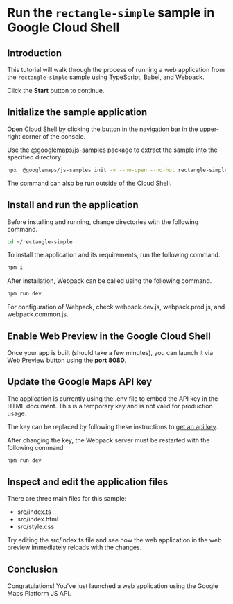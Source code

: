 # Run the `rectangle-simple` sample in Google Cloud Shell

<walkthrough-tutorial-duration duration="10"/>

## Introduction

This tutorial will walk through the process of running a web application from
the `rectangle-simple` sample using TypeScript, Babel, and Webpack.

Click the **Start** button to continue.

## Initialize the sample application

Open Cloud Shell by clicking the
<walkthrough-cloud-shell-icon></walkthrough-cloud-shell-icon> button in the
navigation bar in the upper-right corner of the console.

Use the [@googlemaps/js-samples](https://www.npmjs.com/package/@googlemaps/js-samples) package to 
extract the sample into the specified directory.

```bash
npx  @googlemaps/js-samples init -v --no-open --no-hot rectangle-simple ~/rectangle-simple
```

The command can also be run outside of the Cloud Shell.

## Install and run the application

Before installing and running, change directories with the following command.

```bash
cd ~/rectangle-simple
```

To install the application and its requirements, run the following command.

```bash
npm i
```

After installation, Webpack can be called using the following command.

```bash
npm run dev
```

For configuration of Webpack, check
<walkthrough-editor-open-file filePath="rectangle-simple/webpack.dev.js">webpack.dev.js</walkthrough-editor-open-file>,
<walkthrough-editor-open-file filePath="rectangle-simple/webpack.prod.js">webpack.prod.js</walkthrough-editor-open-file>,
and
<walkthrough-editor-open-file filePath="rectangle-simple/webpack.common.js">webpack.common.js</walkthrough-editor-open-file>.

## Enable Web Preview in the Google Cloud Shell

Once your app is built (should take a few minutes), you can launch it via
<walkthrough-spotlight-pointer target="cloudshell" spotlightId="devshell-web-preview-button">Web
Preview button</walkthrough-spotlight-pointer> using the **port 8080**.

## Update the Google Maps API key

The application is currently using the
<walkthrough-editor-open-file filePath="rectangle-simple/.env">.env</walkthrough-editor-open-file>
file to embed the API key in the HTML document. This is a temporary key and is
not valid for production usage.

The key can be replaced by following these instructions to
[get an api key](https://developers.google.com/maps/documentation/javascript/get-api-key).

After changing the key, the Webpack server must be restarted with the following
command:

```bash
npm run dev
```

## Inspect and edit the application files

There are three main files for this sample:

*   <walkthrough-editor-open-file filePath="rectangle-simple/src/index.ts">src/index.ts</walkthrough-editor-open-file>
*   <walkthrough-editor-open-file filePath="rectangle-simple/src/index.html">src/index.html</walkthrough-editor-open-file>
*   <walkthrough-editor-open-file filePath="rectangle-simple/src/style.css">src/style.css</walkthrough-editor-open-file>

Try editing the <walkthrough-editor-open-file filePath="rectangle-simple/src/index.ts">src/index.ts</walkthrough-editor-open-file> file and see how the web application in the web preview immediately reloads with the changes.

## Conclusion

<walkthrough-conclusion-trophy></walkthrough-conclusion-trophy>

Congratulations! You've just launched a web application using the Google Maps
Platform JS API.
